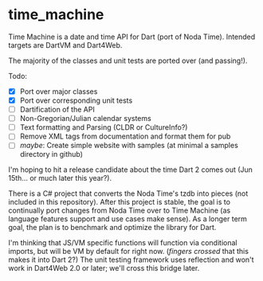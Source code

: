 # time_machine

Time Machine is a date and time API for Dart (port of Noda Time).  Intended targets are DartVM and Dart4Web.

The majority of the classes and unit tests are ported over (and passing!).

Todo:
 - [x] Port over major classes
 - [x] Port over corresponding unit tests
 - [ ] Dartification of the API
 - [ ] Non-Gregorian/Julian calendar systems
 - [ ] Text formatting and Parsing (CLDR or CultureInfo?)
 - [ ] Remove XML tags from documentation and format them for pub
 - [ ] *maybe*: Create simple website with samples (at minimal a samples directory in github)

I'm hoping to hit a release candidate about the time Dart 2 comes out (Jun 15th... or much later this year?).

There is a C# project that converts the Noda Time's tzdb into pieces (not included in this repository).
After this project is stable, the goal is to continually port changes from Noda Time over to Time Machine (as language features support and use cases make sense).
As a longer term goal, the plan is to benchmark and optimize the library for Dart.

I'm thinking that JS/VM specific functions will function via conditional imports, but will be VM by default for right now. (*fingers crossed* that this makes it into Dart 2?) The unit testing framework uses reflection and won't work in Dart4Web 2.0 or later; we'll cross this bridge later.
